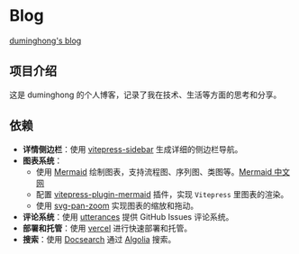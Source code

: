 # Blog

[duminghong's blog](https://blog.duminghong.com/)

## 项目介绍

这是 duminghong 的个人博客，记录了我在技术、生活等方面的思考和分享。

## 依赖

- **详情侧边栏**：使用 [vitepress-sidebar](https://vitepress-sidebar.cdget.com/zhHans/) 生成详细的侧边栏导航。
- **图表系统**： 
  - 使用 [Mermaid](https://mermaid.js.org/) 绘制图表，支持流程图、序列图、类图等。[Mermaid 中文网](https://mermaid.nodejs.cn/)
  - 配置 [vitepress-plugin-mermaid](https://github.com/emersonbottero/vitepress-plugin-mermaid) 插件，实现 `Vitepress` 里图表的渲染。
  - 使用 [svg-pan-zoom](https://github.com/bumbu/svg-pan-zoom) 实现图表的缩放和拖动。
- **评论系统**：使用 [utterances](https://utteranc.es/) 提供 GitHub Issues 评论系统。
- **部署和托管**：使用 [vercel](https://vercel.com/) 进行快速部署和托管。
- **搜索**：使用 [Docsearch](https://docsearch.algolia.com/) 通过 [Algolia](https://algolia.com/) 搜索。